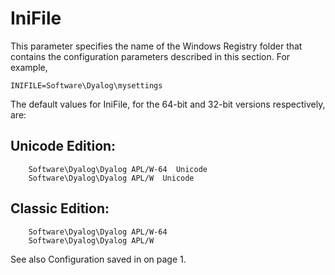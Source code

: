 # IniFile

This parameter specifies the name of the Windows Registry folder that contains the configuration parameters described in this section. For example,
```apl
INIFILE=Software\Dyalog\mysettings
```

The default values for IniFile, for the 64-bit and 32-bit versions respectively, are:

## Unicode Edition:
```apl
    Software\Dyalog\Dyalog APL/W-64  Unicode 
    Software\Dyalog\Dyalog APL/W  Unicode
```

## Classic Edition:
```apl
    Software\Dyalog\Dyalog APL/W-64 
    Software\Dyalog\Dyalog APL/W 
```

See also Configuration saved in on page 1.
